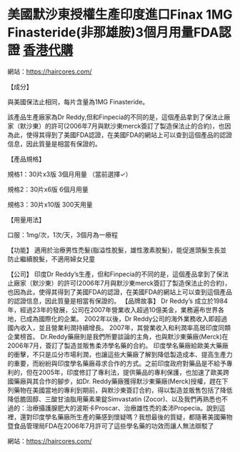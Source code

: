 # 美國默沙東授權生產印度進口Finax 1MG Finasteride(非那雄胺)3個月用量FDA認證 [香港代購](https://haircores.com/)

網站：https://haircores.com/

【成分】

與美國保法止相同，每片含量為1MG Finasteride。

該產品生產廠家為Dr Reddy,但和Finpecia的不同的是，這個產品拿到了保法止廠家（默沙東）的許可(2006年7月與默沙東merck簽訂了製造保法止的合約)，也因為此，使得其得到了美國FDA認證，在美國FDA的網站上可以查到這個產品的認證信息，因此質量是相當有保證的。

【產品規格】

規格1：30片x3版 3個月用量 （當前選擇✓）

規格2：30片x6版 6個月用量

規格3：30片x10版 300天用量

【用量用法】

口服：1mg/次，1次/天，3個月為一療程

【功能】
適用於治療男性禿髮(脂溢性脫髮，雄性激素脫髮)，能促進頭髮生長並防止繼續脫髮，不適用婦女兒童

【公司】
印度Dr Reddy’s生產，但和Finpecia的不同的是，這個產品拿到了保法止廠家（默沙東）的許可(2006年7月與默沙東merck簽訂了製造保法止的合約)，也因為此，使得其得到了美國FDA的認證，在美國FDA的網站上可以查到這個產品的認證信息，因此質量是相當有保證的。
【品牌故事】
Dr Reddy’s 成立於1984年，經過23年的發展，公司在2007年營業收入超過10億美金，業務遍布世界各地，已成為國際化的企業。 2002年以後，Dr Reddy公司的海外業務收入即超過國內收入，並且營業利潤持續增長。 2007年，其營業收入和利潤率高居印度同類企業榜首。
Dr.Reddy藥廠則是我們所要談論的主角，也與默沙東藥廠(Merck)在2006年7月，簽訂了製造並販售柔沛學名藥的合約。
印度學名藥廠給歐美大藥廠的衝擊，不只是瓜分市場利潤，也讓這些大藥廠了解到降低製造成本、提高生產力的重要，而紛紛與印度學名藥廠尋求合作的方式。之前印度政府對藥品是不給予專利的，但在2005年，印度修訂了專利法，提供藥品的專利保護，也加速了歐美跨國藥廠與其合作的腳步，如Dr. Reddy藥廠獲得默沙東藥廠(Merck)授權，趕在下列藥物在美國當地的專利到期前，與默沙東簽訂合約，得以製造並販售包括了降低降低膽固醇、三酸甘油脂用藥素果錠Simvastatin (Zocor)、以及我們再熟悉也不過的：治療攝護腺肥大的波斯卡Proscar、治療雄性禿的柔沛Propecia。說到這裡，還對印度學名藥廠所生產的藥感到懷疑嗎？我想最後的質疑，都隨著美國藥物暨食品管理局FDA在2006年7月許可了這些學名藥的功效而讓人無法辯駁了

網站：https://haircores.com/
